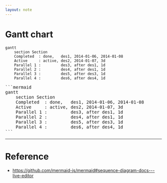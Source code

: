 ```yaml
---
layout: note
---
```


# Gantt chart

```mermaid
gantt
    section Section
    Completed  : done,   des1, 2014-01-06, 2014-01-08
    Active     : active, des2, 2014-01-07, 3d
    Parallel 1 :         des3, after des1, 1d
    Parallel 2 :         des4, after des1, 1d
    Parallel 3 :         des5, after des3, 1d
    Parallel 4 :         des6, after des4, 1d
```

<pre>
```mermaid
gantt
    section Section
    Completed  : done,   des1, 2014-01-06, 2014-01-08
    Active     : active, des2, 2014-01-07, 3d
    Parallel 1 :         des3, after des1, 1d
    Parallel 2 :         des4, after des1, 1d
    Parallel 3 :         des5, after des3, 1d
    Parallel 4 :         des6, after des4, 1d
```
</pre>

---

# Reference

- https://github.com/mermaid-js/mermaid#sequence-diagram-docs---live-editor